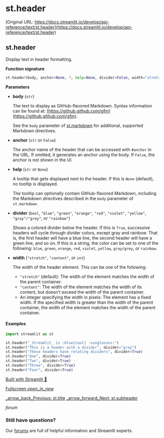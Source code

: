 # st.header

[Original URL: https://docs.streamlit.io/develop/api-reference/text/st.header](https://docs.streamlit.io/develop/api-reference/text/st.header)

## st.header

Display text in header formatting.

**Function signature**

```python
st.header(body, anchor=None, *, help=None, divider=False, width="stretch")
```

**Parameters**

*   **body** (`str`)

    The text to display as GitHub-flavored Markdown. Syntax information can be found at: [https://github.github.com/gfm](https://github.github.com/gfm).

    See the `body` parameter of [st.markdown](https://docs.streamlit.io/develop/api-reference/text/st.markdown) for additional, supported Markdown directives.

*   **anchor** (`str` or `False`)

    The anchor name of the header that can be accessed with `#anchor` in the URL. If omitted, it generates an anchor using the body. If `False`, the anchor is not shown in the UI.

*   **help** (`str` or `None`)

    A tooltip that gets displayed next to the header. If this is `None` (default), no tooltip is displayed.

    The tooltip can optionally contain GitHub-flavored Markdown, including the Markdown directives described in the `body` parameter of `st.markdown`.

*   **divider** (`bool`, `"blue"`, `"green"`, `"orange"`, `"red"`, `"violet"`, `"yellow"`, `"gray"/"grey"`, or `"rainbow"`)

    Shows a colored divider below the header. If this is `True`, successive headers will cycle through divider colors, except gray and rainbow. That is, the first header will have a blue line, the second header will have a green line, and so on. If this is a string, the color can be set to one of the following: `blue`, `green`, `orange`, `red`, `violet`, `yellow`, `gray/grey`, or `rainbow`.

*   **width** (`"stretch"`, `"content"`, or `int`)

    The width of the header element. This can be one of the following:

    *   `"stretch"` (default): The width of the element matches the width of the parent container.
    *   `"content"`: The width of the element matches the width of its content, but doesn't exceed the width of the parent container.
    *   An integer specifying the width in pixels: The element has a fixed width. If the specified width is greater than the width of the parent container, the width of the element matches the width of the parent container.

#### Examples

```python
import streamlit as st

st.header("_Streamlit_ is :blue[cool] :sunglasses:")
st.header("This is a header with a divider", divider="gray")
st.header("These headers have rotating dividers", divider=True)
st.header("One", divider=True)
st.header("Two", divider=True)
st.header("Three", divider=True)
st.header("Four", divider=True)
```

[Built with Streamlit 🎈](https://streamlit.io)

[Fullscreen _open\_in\_new_](https://doc-header.streamlit.app//?utm_medium=oembed&)

[_arrow\_back_Previous: st.title](/develop/api-reference/text/st.title)
[_arrow\_forward_Next: st.subheader](/develop/api-reference/text/st.subheader)

_forum_

### Still have questions?

Our [forums](https://discuss.streamlit.io) are full of helpful information and Streamlit experts.

